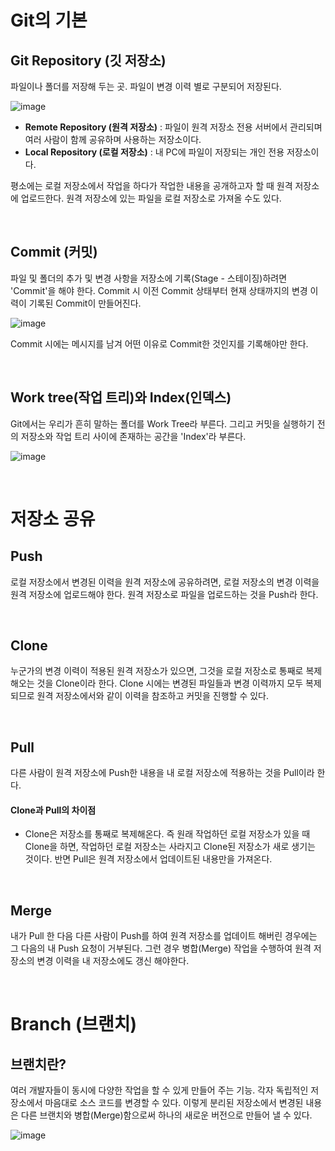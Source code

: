# Git의 기본

## Git Repository (깃 저장소)

파일이나 폴더를 저장해 두는 곳. 파일이 변경 이력 별로 구분되어 저장된다.

![image](https://user-images.githubusercontent.com/86772949/228548666-71a3e4eb-9328-4956-8b44-388562c1eb52.png)


- **Remote Repository (원격 저장소)** : 파일이 원격 저장소 전용 서버에서 관리되며 여러 사람이 함께 공유하며 사용하는 저장소이다.
- **Local Repository (로컬 저장소)** : 내 PC에 파일이 저장되는 개인 전용 저장소이다.

평소에는 로컬 저장소에서 작업을 하다가 작업한 내용을 공개하고자 할 때 원격 저장소에 업로드한다.
원격 저장소에 있는 파일을 로컬 저장소로 가져올 수도 있다.

<br/>

## Commit (커밋)

파일 및 폴더의 추가 및 변경 사항을 저장소에 기록(Stage - 스테이징)하려면 'Commit'을 해야 한다.
Commit 시 이전 Commit 상태부터 현재 상태까지의 변경 이력이 기록된 Commit이 만들어진다.

![image](https://user-images.githubusercontent.com/86772949/228550617-5edce818-e03d-4c25-a356-3d057765c6a8.png)

Commit 시에는 메시지를 남겨 어떤 이유로 Commit한 것인지를 기록해야만 한다.

<br/>

## Work tree(작업 트리)와 Index(인덱스)

Git에서는 우리가 흔히 말하는 폴더를 Work Tree라 부른다. 그리고 커밋을 실행하기 전의 저장소와 작업 트리 사이에 존재하는 공간을 'Index'라 부른다.

![image](https://user-images.githubusercontent.com/86772949/228551666-abc9ddbe-7746-479d-9510-c9133600942f.png)


<br/>

# 저장소 공유

## Push

로컬 저장소에서 변경된 이력을 원격 저장소에 공유하려면, 로컬 저장소의 변경 이력을 원격 저장소에 업로드해야 한다.
원격 저장소로 파일을 업로드하는 것을 Push라 한다.

<br/>

## Clone

누군가의 변경 이력이 적용된 원격 저장소가 있으면, 그것을 로컬 저장소로 통째로 복제해오는 것을 Clone이라 한다.
Clone 시에는 변경된 파일들과 변경 이력까지 모두 복제되므로 원격 저장소에서와 같이 이력을 참조하고 커밋을 진행할 수 있다.

<br/>

## Pull

다른 사람이 원격 저장소에 Push한 내용을 내 로컬 저장소에 적용하는 것을 Pull이라 한다.

#### Clone과 Pull의 차이점
- Clone은 저장소를 통째로 복제해온다. 즉 원래 작업하던 로컬 저장소가 있을 때 Clone을 하면, 작업하던 로컬 저장소는 사라지고 Clone된 저장소가 새로 생기는 것이다. 반면 Pull은 원격 저장소에서 업데이트된 내용만을 가져온다.
  
<br/>

## Merge
내가 Pull 한 다음 다른 사람이 Push를 하여 원격 저장소를 업데이트 해버린 경우에는 그 다음의 내 Push 요청이 거부된다.
그런 경우 병합(Merge) 작업을 수행하여 원격 저장소의 변경 이력을 내 저장소에도 갱신 해야한다.

<br/>

# Branch (브랜치)

## 브랜치란?

여러 개발자들이 동시에 다양한 작업을 할 수 있게 만들어 주는 기능. 각자 독립적인 저장소에서 마음대로 소스 코드를 변경할 수 있다. 이렇게 분리된 저장소에서 변경된 내용은 다른 브랜치와 병합(Merge)함으로써 하나의 새로운 버전으로 만들어 낼 수 있다.

![image](https://user-images.githubusercontent.com/86772949/228564881-b4e78ae1-751e-47af-99ec-25b4d871f1e9.png)
